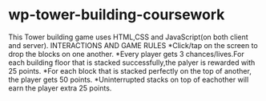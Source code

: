 # wp-tower-building-coursework


This Tower building game uses HTML,CSS and JavaScript(on both client and server).
INTERACTIONS AND GAME RULES
*Click/tap on the screen to drop the blocks on one another.
*Every player gets 3 chances/lives.For each building floor that is stacked successfully,the palyer is rewarded with 25 points.
*For each block that is stacked perfectly on the top of another, the player gets 50 points.
*Uninterrupted stacks on top of eachother will earn the player extra 25 points.


